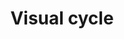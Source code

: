 ---
annotations:
- id: CL:0002586
  parent: animal cell
  type: Cell Type Ontology
  value: retinal pigment epithelial cell
- id: CL:0000718
  parent: native cell
  type: Cell Type Ontology
  value: compound eye cone cell
- id: PW:0001005
  parent: classic metabolic pathway
  type: Pathway Ontology
  value: retinoid cycle metabolic pathway
- id: CL:0000604
  parent: native cell
  type: Cell Type Ontology
  value: retinal rod cell
authors:
- Eweitz
citedin: ''
communities: []
description: The visual cycle, also known as the retinoid cycle metabolic pathway,
  regenerates vitamin A derived chromophore 11-cis retinal.  This enables visual phototransduction
  response to light.  Inspired by [https://rgd.mcw.edu/rgdweb/pathway/pathwayRecord.html?acc_id=PW:0001005](https://rgd.mcw.edu/rgdweb/pathway/pathwayRecord.html?acc_id=PW:0001005).
last-edited: 2025-04-07
ndex: null
organisms:
- Homo sapiens
redirect_from:
- /index.php/Pathway:WP5534
- /instance/WP5534
- /instance/WP5534_r138416
revision: r138416
schema-jsonld:
- '@context': https://schema.org/
  '@id': https://wikipathways.github.io/pathways/WP5534.html
  '@type': Dataset
  creator:
    '@type': Organization
    name: WikiPathways
  description: The visual cycle, also known as the retinoid cycle metabolic pathway,
    regenerates vitamin A derived chromophore 11-cis retinal.  This enables visual
    phototransduction response to light.  Inspired by [https://rgd.mcw.edu/rgdweb/pathway/pathwayRecord.html?acc_id=PW:0001005](https://rgd.mcw.edu/rgdweb/pathway/pathwayRecord.html?acc_id=PW:0001005).
  keywords:
  - 11-cis retinal
  - 11-cis retinol
  - ABCA4
  - ADP
  - ATP
  - All-trans retinal
  - All-trans retinol
  - LRAT
  - NAD+
  - NADH
  - NADP+
  - NADPH
  - OPN1LW
  - OPN1MW
  - OPN1SW
  - Phosphatidylcholine
  - RBP1
  - RBP3
  - RDH10
  - RDH11
  - RDH12
  - RDH5
  - RDH8
  - RHO
  - RLBP1
  - RPE65
  - Retinyl ester
  license: CC0
  name: Visual cycle
seo: CreativeWork
title: Visual cycle
wpid: WP5534
---